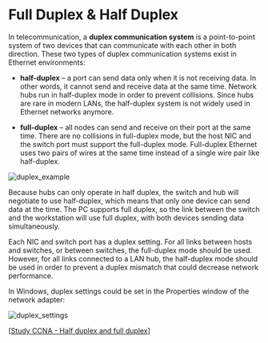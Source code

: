 # Full Duplex & Half Duplex

In telecommunication, a **duplex communication system** is a point-to-point system of two devices that can communicate with each other in both direction.
These two types of duplex communication systems exist in Ethernet environments:

- **half-duplex** – a port can send data only when it is not receiving data.
  In other words, it cannot send and receive data at the same time.
  Network hubs run in half-duplex mode in order to prevent collisions.
  Since hubs are rare in modern LANs, the half-duplex system is not widely used in Ethernet networks anymore.

- **full-duplex** – all nodes can send and receive on their port at the same time.
  There are no collisions in full-duplex mode, but the host NIC and the switch port must support the full-duplex mode.
  Full-duplex Ethernet uses two pairs of wires at the same time instead of a single wire pair like half-duplex.

<img src="https://www.dropbox.com/s/elsr25tk43eriq0/half_full_duplex_example.jpg?dl=1" alt="duplex_example" class="inline" />

Because hubs can only operate in half duplex, the switch and hub will negotiate to use half-duplex, which means that only one device can send data at the time.
The PC supports full duplex, so the link between the switch and the workstation will use full duplex, with both devices sending data simultaneously.

Each NIC and switch port has a duplex setting.
For all links between hosts and switches, or between switches, the full-duplex mode should be used. However, for all links connected to a LAN hub, the half-duplex mode should be used in order to prevent a duplex mismatch that could decrease network performance.

In Windows, duplex settings could be set in the Properties window of the network adapter:

<img src="https://www.dropbox.com/s/co3ct31n2juqsts/duplex_settings.jpg?dl=1" alt="duplex_settings" class="inline" />

[[Study CCNA - Half duplex and full duplex](https://study-ccna.com/half-duplex-and-full-duplex/)]
